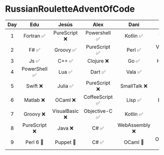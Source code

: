 # RussianRouletteAdventOfCode

|  Day  |     Edu      |     Jesús     |      Alex      |     Dani      |     Checo     |     Divy      |     Óscar      |      Hugo      |    Padilla    |
| :---: | :----------: | :-----------: | :------------: | :-----------: | :-----------: | :-----------: | :------------: | :------------: | :-----------: |
|   1   |  Fortran ✅   | PureScript ❌  |  Powershell ✅  |   Kotlin ✅    | x64-86 ASM ✅  |    SQL  ❌     |   Jsonnet ❌    | WebAssembly  ❌ | Objective-C ❌ |
|   2   |     F# ✅     |   Groovy ✅    |  PureScript ✅  |    Perl ✅     | Vim Script ✅  |    SQL  ❌     |      C# ✅      |    Swift ❌     |    Shell ❌    |
|   3   |     Js ✅     |     C++ ✅     |   Clojure ❌    |     Go ✅      |   Haskell ❌   |   Puppet ❌    |     Lua ✅      |  PureScript ❌  |   Jsonnet ❌   |
|   4   | PowerShell ✅ |     Lua ✅     |    Dart  ✅     |    Vala ✅     |   Shell  ❌    |    Lisp ❌     |      J  ❌      |  PureScript ❌  | PureScript ❌  |
|   5   |   Swift ❌    |    Julia ✅    |  PureScript ❌  |  SmallTalk ❌  |   Elixir  ❌   | Powershell ❌  |    Julia  ✅    |     C++ ❌      |     JS ❌      |
|   6   |   Matlab ❌   |    OCaml ❌    | CoffeeScript ✅ |    Lisp ✅     |   Erlang ❌    |   Rrlang ❌    |     SQL  ✅     |  SmallTalk ❌   | Objective-C ❌ |
|   7   |   Groovy ❌   | VisualBasic ❌ | Objective-C ✅  |   Kotlin ✅    |   Kotlin ❌    | Objective-C ❌ |     Dart ❌     |    Scala ❌     |   Puppet ❌    |
|   8   | PureScript ❌ |    Java ❌     |      C# ✅      | WebAssembly ❌ |    Lisp ❌     |    Roff ❌     |     PHP ❌      |    Scala ❌     |    OCaml ❌    |
|   9   |   Perl 6 🚧   |   Puppet 🚧    |      C# ✅      |    OCaml 🚧    | Objective-C 🚧 |    Scala 🚧    | CoffeeScript 🚧 |    OCaml 🚧     |   Python 🚧    |



